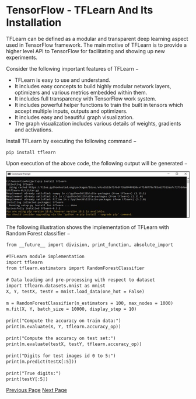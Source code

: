 # TensorFlow - TFLearn And Its Installation
TFLearn can be defined as a modular and transparent deep learning aspect used in TensorFlow framework. The main motive of TFLearn is to provide a higher level API to TensorFlow for facilitating and showing up new experiments.

Consider the following important features of TFLearn −

   * TFLearn is easy to use and understand.
   * It includes easy concepts to build highly modular network layers, optimizers and various metrics embedded within them.
   * It includes full transparency with TensorFlow work system.
   * It includes powerful helper functions to train the built in tensors which accept multiple inputs, outputs and optimizers.
   * It includes easy and beautiful graph visualization.
   * The graph visualization includes various details of weights, gradients and activations.

Install TFLearn by executing the following command −

```
pip install tflearn
```
Upon execution of the above code, the following output will be generated −

![Install TFLearn](../tensorflow/images/install_tflearn.jpg)

The following illustration shows the implementation of TFLearn with Random Forest classifier −

```
from __future__ import division, print_function, absolute_import

#TFLearn module implementation
import tflearn
from tflearn.estimators import RandomForestClassifier

# Data loading and pre-processing with respect to dataset
import tflearn.datasets.mnist as mnist
X, Y, testX, testY = mnist.load_data(one_hot = False)

m = RandomForestClassifier(n_estimators = 100, max_nodes = 1000)
m.fit(X, Y, batch_size = 10000, display_step = 10)

print("Compute the accuracy on train data:")
print(m.evaluate(X, Y, tflearn.accuracy_op))

print("Compute the accuracy on test set:")
print(m.evaluate(testX, testY, tflearn.accuracy_op))

print("Digits for test images id 0 to 5:")
print(m.predict(testX[:5]))

print("True digits:")
print(testY[:5])
```

[Previous Page](../tensorflow/tensorflow_linear_regression.md) [Next Page](../tensorflow/tensorflow_cnn_and_rnn_difference.md) 
